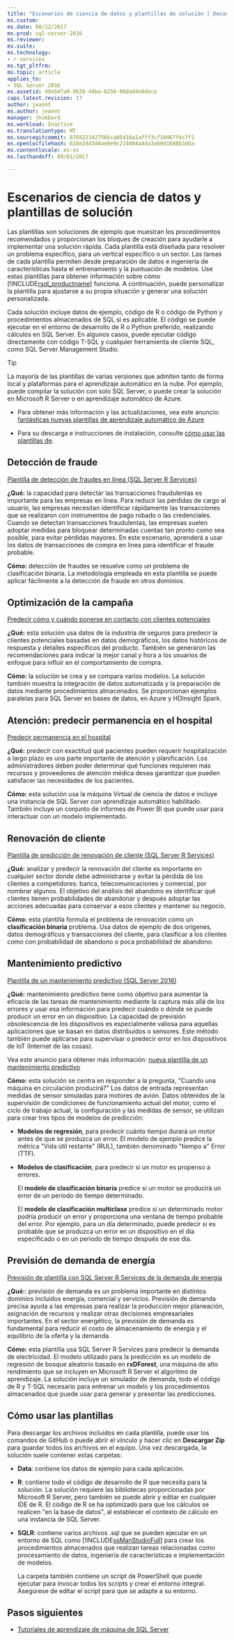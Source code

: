 ```yaml
---
title: "Escenarios de ciencia de datos y plantillas de solución | Documentos de Microsoft"
ms.custom: 
ms.date: 08/22/2017
ms.prod: sql-server-2016
ms.reviewer: 
ms.suite: 
ms.technology:
- r-services
ms.tgt_pltfrm: 
ms.topic: article
applies_to:
- SQL Server 2016
ms.assetid: 49e54fa9-9b28-44ba-b256-06dad4e8dece
caps.latest.revision: 17
author: jeannt
ms.author: jeannt
manager: jhubbard
ms.workload: Inactive
ms.translationtype: MT
ms.sourcegitcommit: 876522142756bca05416a1afff3cf10467f4c7f1
ms.openlocfilehash: 618e2d43d4ae9e9c214084a4da3ab9d1688b3dba
ms.contentlocale: es-es
ms.lasthandoff: 09/01/2017

---
```

# <a name="data-science-scenarios-and-solution-templates"></a>Escenarios de ciencia de datos y plantillas de solución

Las plantillas son soluciones de ejemplo que muestran los procedimientos recomendados y proporcionan los bloques de creación para ayudarle a implementar una solución rápida. Cada plantilla está diseñada para resolver un problema específico, para un vertical específico o un sector. Las tareas de cada plantilla permiten desde preparación de datos e ingeniería de características hasta el entrenamiento y la puntuación de modelos. Use estas plantillas para obtener información sobre cómo [!INCLUDE[rsql_productname](../../includes/rsql-productname-md.md)] funciona. A continuación, puede personalizar la plantilla para ajustarse a su propia situación y generar una solución personalizada. 

Cada solución incluye datos de ejemplo, código de R o código de Python y procedimientos almacenados de SQL si es aplicable. El código se puede ejecutar en el entorno de desarrollo de R o Python preferido, realizando cálculos en SQL Server. En algunos casos, puede ejecutar código directamente con código T-SQL y cualquier herramienta de cliente SQL, como SQL Server Management Studio.

> [!TIP]
> 
> La mayoría de las plantillas de varias versiones que admiten tanto de forma local y plataformas para el aprendizaje automático en la nube. Por ejemplo, puede compilar la solución con solo SQL Server, o puede crear la solución en Microsoft R Server o en aprendizaje automático de Azure.

+ Para obtener más información y las actualizaciones, vea este anuncio: [fantásticas nuevas plantillas de aprendizaje automático de Azure](https://blogs.technet.microsoft.com/machinelearning/2015/04/09/exciting-new-templates-in-azure-ml/)

+ Para su descarga e instrucciones de instalación, consulte [cómo usar las plantillas de](#bkmk_HowTo).

## <a name="fraud-detection"></a>Detección de fraude

[Plantilla de detección de fraudes en línea (SQL Server R Services)](https://github.com/Microsoft/SQL-Server-R-Services-Samples/blob/master/FraudDetection/Introduction.md)

**¿Qué:** la capacidad para detectar las transacciones fraudulentas es importante para las empresas en línea. Para reducir las pérdidas de cargo al usuario, las empresas necesitan identificar rápidamente las transacciones que se realizaron con instrumentos de pago robado o las credenciales. Cuando se detectan transacciones fraudulentas, las empresas suelen adoptar medidas para bloquear determinadas cuentas tan pronto como sea posible, para evitar pérdidas mayores. En este escenario, aprenderá a usar los datos de transacciones de compra en línea para identificar el fraude probable.

**Cómo:** detección de fraudes se resuelve como un problema de clasificación binaria. La metodología empleada en esta plantilla se puede aplicar fácilmente a la detección de fraude en otros dominios.


## <a name="campaign-optimization"></a>Optimización de la campaña

[Predecir cómo y cuándo ponerse en contacto con clientes potenciales](https://microsoft.github.io/r-server-campaign-optimization/)

**¿Qué:** esta solución usa datos de la industria de seguros para predecir la clientes potenciales basadas en datos demográficos, los datos históricos de respuesta y detalles específicos del producto.  También se generaron las recomendaciones para indicar la mejor canal y hora a los usuarios de enfoque para influir en el comportamiento de compra.

**Cómo:** la solución se crea y se compara varios modelos. La solución también muestra la integración de datos automatizada y la preparación de datos mediante procedimientos almacenados. Se proporcionan ejemplos paralelas para SQL Server en bases de datos, en Azure y HDInsight Spark. 

## <a name="health-care-predict-length-of-stay-in-hospital"></a>Atención: predecir permanencia en el hospital 

[Predecir permanencia en el hospital](https://gallery.cortanaintelligence.com/Solution/Predicting-Length-of-Stay-in-Hospitals-1)

**¿Qué:** predecir con exactitud qué pacientes pueden requerir hospitalización a largo plazo es una parte importante de atención y planificación. Los administradores deben poder determinar qué funciones requieren más recursos y proveedores de atención médica desea garantizar que pueden satisfacer las necesidades de los pacientes.

**Cómo:** esta solución usa la máquina Virtual de ciencia de datos e incluye una instancia de SQL Server con aprendizaje automático habilitado. También incluye un conjunto de informes de Power BI que puede usar para interactuar con un modelo implementado.

## <a name="customer-churn"></a>Renovación de cliente

[Plantilla de predicción de renovación de cliente (SQL Server R Services)](https://github.com/Microsoft/SQL-Server-R-Services-Samples/blob/master/Churn/Introduction.md)

**¿Qué:** analizar y predecir la renovación del cliente es importante en cualquier sector donde debe administrarse y evitar la pérdida de los clientes a competidores: banca, telecomunicaciones y comercial, por nombrar algunos. El objetivo del análisis del abandono es identificar qué clientes tienen probabilidades de abandonar y después adoptar las acciones adecuadas para conservar a esos clientes y mantener su negocio.

**Cómo:** esta plantilla formula el problema de renovación como un **clasificación binaria** problema. Usa datos de ejemplo de dos orígenes, datos demográficos y transacciones del cliente, para clasificar a los clientes como con probabilidad de abandono o poca probabilidad de abandono.
  
## <a name="predictive-maintenance"></a>Mantenimiento predictivo

[Plantilla de un mantenimiento predictivo (SQL Server 2016)](https://github.com/Microsoft/SQL-Server-R-Services-Samples/blob/master/PredictiveMaintenance/Introduction.md)

**¿Qué:** mantenimiento predictivo tiene como objetivo para aumentar la eficacia de las tareas de mantenimiento mediante la captura más allá de los errores y usar esa información para predecir cuándo o dónde se puede producir un error en un dispositivo. La capacidad de previsión obsolescencia de los dispositivos es especialmente valiosa para aquellas aplicaciones que se basan en datos distribuidos o sensores. Este método también puede aplicarse para supervisar o predecir error en los dispositivos de IoT (Internet de las cosas).

Vea este anuncio para obtener más información: [nueva plantilla de un mantenimiento predictivo](https://blogs.technet.microsoft.com/machinelearning/2015/04/09/exciting-new-templates-in-azure-ml/)

**Cómo:** esta solución se centra en responder a la pregunta, "Cuando una máquina en circulación producirá?" Los datos de entrada representan medidas de sensor simuladas para motores de avión. Datos obtenidos de la supervisión de condiciones de funcionamiento actual del motor, como el ciclo de trabajo actual, la configuración y las medidas de sensor, se utilizan para crear tres tipos de modelos de predicción:

-   **Modelos de regresión**, para predecir cuánto tiempo durará un motor antes de que se produzca un error. El modelo de ejemplo predice la métrica "Vida útil restante" (RUL), también denominado "tiempo a" Error (TTF).
  
-   **Modelos de clasificación**, para predecir si un motor es propenso a errores.
  
    El **modelo de clasificación binaria** predice si un motor se producirá un error de un período de tiempo determinado.

    El **modelo de clasificación multiclase** predice si un determinado motor podría producir un error y proporciona una ventana de tiempo probable del error. Por ejemplo, para un día determinado, puede predecir si es probable que se produzca un error en un dispositivo en el día especificado o en un periodo de tiempo después de ese día.

## <a name="energy-demand-forecasting"></a>Previsión de demanda de energía

[Previsión de plantilla con SQL Server R Services de la demanda de energía](https://gallery.cortanaintelligence.com/Tutorial/Energy-Demand-Forecast-Template-with-SQL-Server-R-Services-1)

**¿Qué:**: previsión de demanda es un problema importante en distintos dominios incluidos energía, comercial y servicios. Previsión de demanda precisa ayuda a las empresas para realizar la producción mejor planeación, asignación de recursos y realizar otras decisiones empresariales importantes. En el sector energético, la previsión de demanda es fundamental para reducir el costo de almacenamiento de energía y el equilibrio de la oferta y la demanda.

**Cómo:** esta plantilla usa SQL Server R Services para predecir la demanda de electricidad. El modelo utilizado para la predicción es un modelo de regresión de bosque aleatorio basado en **rxDForest**, una máquina de alto rendimiento que se incluyen en Microsoft R Server el algoritmo de aprendizaje. La solución incluye un simulador de demanda, todo el código de R y T-SQL necesario para entrenar un modelo y los procedimientos almacenados que puede usar para generar y presentar las predicciones. 


## <a name="bkmk_HowTo"></a>Cómo usar las plantillas

Para descargar los archivos incluidos en cada plantilla, puede usar los comandos de GitHub o puede abrir el vínculo y hacer clic en **Descargar Zip** para guardar todos los archivos en el equipo.  Una vez descargada, la solución suele contener estas carpetas:
  
-   **Data**: contiene los datos de ejemplo para cada aplicación.
  
-   **R**: contiene todo el código de desarrollo de R que necesita para la solución. La solución requiere las bibliotecas proporcionadas por Microsoft R Server, pero también se puede abrir y editar en cualquier IDE de R. El código de R se ha optimizado para que los cálculos se realicen "en la base de datos", al establecer el contexto de cálculo en una instancia de SQL Server.
  
-   **SQLR**: contiene varios archivos .sql que se pueden ejecutar en un entorno de SQL como [!INCLUDE[ssManStudioFull](../../includes/ssmanstudiofull-md.md)] para crear los procedimientos almacenados que realizan tareas relacionadas como procesamiento de datos, ingeniería de características e implementación de modelos.
  
    La carpeta también contiene un script de PowerShell que puede ejecutar para invocar todos los scripts y crear el entorno integral. Asegúrese de editar el script para que se adapte a su entorno.

## <a name="next-steps"></a>Pasos siguientes

+ [Tutoriales de aprendizaje de máquina de SQL Server](machine-learning-services-tutorials.md)





